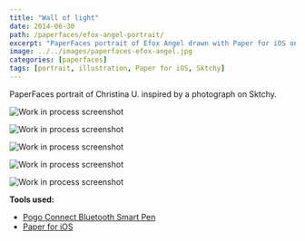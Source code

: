 ```yaml
---
title: "Wall of light"
date: 2014-06-30
path: /paperfaces/efox-angel-portrait/
excerpt: "PaperFaces portrait of Efox Angel drawn with Paper for iOS on an iPad."
image: ../../images/paperfaces-efox-angel.jpg
categories: [paperfaces]
tags: [portrait, illustration, Paper for iOS, Sktchy]
---
```


PaperFaces portrait of Christina U. inspired by a photograph on Sktchy.

![Work in process screenshot](../../images/paperfaces-efox-angel-process-1-lg.jpg)

![Work in process screenshot](../../images/paperfaces-efox-angel-process-2-lg.jpg)

![Work in process screenshot](../../images/paperfaces-efox-angel-process-3-lg.jpg)

![Work in process screenshot](../../images/paperfaces-efox-angel-process-4-lg.jpg)

![Work in process screenshot](../../images/paperfaces-efox-angel-process-5-lg.jpg)

**Tools used:**

- [Pogo Connect Bluetooth Smart Pen](https://www.amazon.com/gp/product/B009K448L4/ref=as_li_ss_tl?ie=UTF8&camp=1789&creative=390957&creativeASIN=B009K448L4&linkCode=as2&tag=mademist-20)
- [Paper for iOS](https://paper.bywetransfer.com/)
